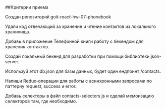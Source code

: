 ##Критерии приема

Создан репозиторий goit-react-hw-07-phonebook

Удали код отвечающий за хранение и чтение контактов из локального хранилища.

Добавь в приложение Телефонной книги работу с бекендом для хранения контактов.

Создай локальный бекенд для разработки при помощи библиотеки json-server.

Используй этот db.json для базы данных, будет один ендпоинт /contacts.

Напиши Redux-операции для работы с асинхронными запросами по паттерну request, success и error.

Добавь селекторы в файл contacts-selectors.js и сделай мемоизацию селекторов там, где необходимо.
